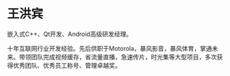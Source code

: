 # 王洪宾

嵌入式C++、Qt开发、Android高级研发经理。

十年互联网行业开发经验。先后供职于Motorola，暴风影音，暴风体育，掌通未来。带领团队完成视频缓存，省流量直播，急速传片，时光集等大型项目，多次获得优秀团队、优秀员工称号、管理卓越奖。